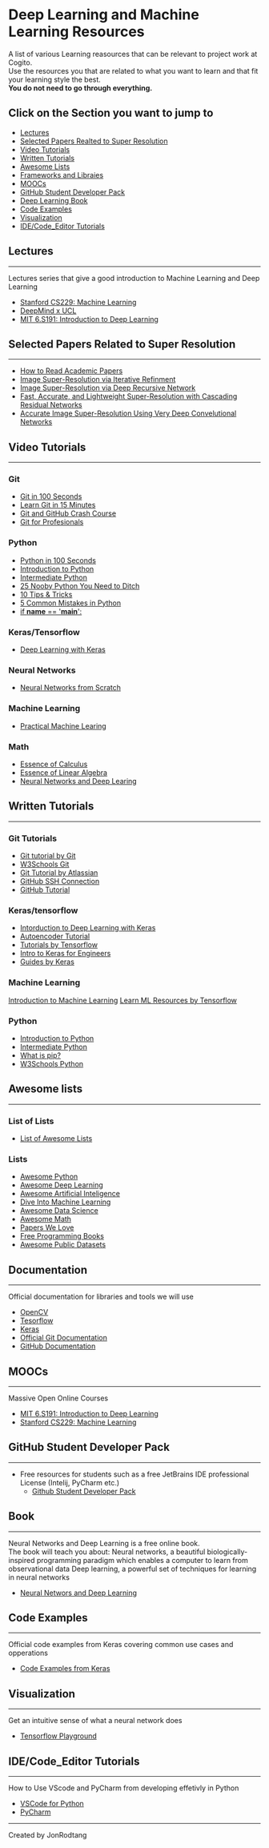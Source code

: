# Deep Learning and Machine Learning Resources  

A list of various Learning reasources that can be relevant to project work at Cogito.  
Use the resources you that are related to what you want to learn and that fit your learning style the best.  
**You do not need to go through everything.**  

## Click on the Section you want to jump to
* [Lectures](#Lectures)  
* [Selected Papers Realted to Super Resolution](#selected-papers-related-to-super-resolution)  
* [Video Tutorials](#video-tutorials)  
* [Written Tutorials](#written-tutorials)  
* [Awesome Lists](#awesome-lists)  
* [Frameworks and Libraies](#frameworks-and-libraries)  
* [MOOCs](#moocs)  
* [GitHub Student Developer Pack](#github-student-developer-pack)  
* [Deep Learning Book](#book)  
* [Code Examples](#code-examples)  
* [Visualization](#visualization)  
* [IDE/Code_Editor Tutorials](#idecode_editor-tutorials)  

## Lectures
---
Lectures series that give a good introduction to Machine Learning and Deep Learning
* [Stanford CS229: Machine Learning](https://www.youtube.com/watch?v=jGwO_UgTS7I&list=PLoROMvodv4rMiGQp3WXShtMGgzqpfVfbU)
* [DeepMind x UCL](https://www.youtube.com/watch?v=TCCjZe0y4Qc&list=PLqYmG7hTraZDVH599EItlEWsUOsJbAodm)
* [MIT 6.S191: Introduction to Deep Learning](https://www.youtube.com/watch?v=5tvmMX8r_OM&list=PLtBw6njQRU-rwp5__7C0oIVt26ZgjG9NI)


## Selected Papers Related to Super Resolution
---
* [How to Read Academic Papers](https://userpages.umbc.edu/~akmassey/posts/2012-02-15-advice-on-reading-academic-papers.html)
* [Image Super-Resolution via Iterative Refinment](https://arxiv.org/abs/2104.07636)
* [Image Super-Resolution via Deep Recursive Network](https://github.com/tyshiwo/DRRN_CVPR17)
* [Fast, Accurate, and Lightweight Super-Resolution with Cascading Residual Networks](https://arxiv.org/abs/1803.08664)
* [Accurate Image Super-Resolution Using Very Deep Convelutional Networks](https://arxiv.org/abs/1511.04587)

## Video Tutorials
---
### Git
* [Git in 100 Seconds](https://www.youtube.com/watch?v=hwP7WQkmECE)
* [Learn Git in 15 Minutes](https://www.youtube.com/watch?v=USjZcfj8yxE)
* [Git and GitHub Crash Course](https://www.youtube.com/watch?v=RGOj5yH7evk)
* [Git for Profesionals](https://www.youtube.com/watch?v=Uszj_k0DGsg)
### Python
* [Python in 100 Seconds](https://www.youtube.com/watch?v=x7X9w_GIm1s)
* [Introduction to Python](https://www.youtube.com/watch?v=eXBD2bB9-RA&list=PLQVvvaa0QuDeAams7fkdcwOGBpGdHpXln)
* [Intermediate Python](https://www.youtube.com/watch?v=YSe9Tu_iNQQ&list=PLQVvvaa0QuDfju7ADVp5W1GF9jVhjbX-_)
* [25 Nooby Python You Need to Ditch](https://www.youtube.com/watch?v=qUeud6DvOWI)
* [10 Tips & Tricks](https://www.youtube.com/watch?v=C-gEQdGVXbk)
* [5 Common Mistakes in Python](https://www.youtube.com/watch?v=zdJEYhA2AZQ)
* [if __name__ == '__main__':](https://www.youtube.com/watch?v=sugvnHA7ElY)



### Keras/Tensorflow
* [Deep Learning with Keras](https://www.youtube.com/watch?v=wQ8BIBpya2k&list=PLQVvvaa0QuDfhTox0AjmQ6tvTgMBZBEXN)
### Neural Networks
* [Neural Networks from Scratch](https://www.youtube.com/watch?v=Wo5dMEP_BbI&list=PLQVvvaa0QuDcjD5BAw2DxE6OF2tius3V3)

### Machine Learning  
* [Practical Machine Learing](https://www.youtube.com/watch?v=OGxgnH8y2NM&list=PLQVvvaa0QuDfKTOs3Keq_kaG2P55YRn5v)
### Math  
* [Essence of Calculus](https://www.youtube.com/playlist?list=PLZHQObOWTQDMsr9K-rj53DwVRMYO3t5Yr)
* [Essence of Linear Algebra](https://www.youtube.com/playlist?list=PLZHQObOWTQDPD3MizzM2xVFitgF8hE_ab)
* [Neural Networks and Deep Learing](https://www.youtube.com/playlist?list=PLZHQObOWTQDNU6R1_67000Dx_ZCJB-3pi)

## Written Tutorials
---
### Git Tutorials
* [Git tutorial by Git](https://git-scm.com/docs/gittutorial)
* [W3Schools Git](https://www.w3schools.com/git/)
* [Git Tutorial by Atlassian](https://www.atlassian.com/git)
* [GitHub SSH Connection](https://docs.github.com/en/authentication/connecting-to-github-with-ssh)
* [GitHub Tutorial](https://docs.github.com/en/get-started/quickstart/hello-world)

### Keras/tensorflow
* [Intorduction to Deep Learning with Keras](https://pythonprogramming.net/introduction-deep-learning-python-tensorflow-keras)
* [Autoencoder Tutorial](https://pythonprogramming.net/autoencoders-tutorial/)
* [Tutorials by Tensorflow](https://www.tensorflow.org/tutorials)
* [Intro to Keras for Engineers](https://keras.io/getting_started/intro_to_keras_for_engineers/)
* [Guides by Keras](https://keras.io/guides/)
### Machine Learning
[Introduction to Machine Learning](https://pythonprogramming.net/machine-learning-tutorial-python-introduction/)
[Learn ML Resources by Tensorflow](https://www.tensorflow.org/resources/learn-ml)
### Python
* [Introduction to Python](https://pythonprogramming.net/introduction-learn-python-3-tutorials/)
* [Intermediate Python](https://pythonprogramming.net/introduction-intermediate-python-tutorial/)
* [What is pip?](https://realpython.com/what-is-pip/)
* [W3Schools Python](https://www.w3schools.com/python/default.asp)

## Awesome lists
---
### List of Lists
* [List of Awesome Lists](https://github.com/sindresorhus/awesome)

### Lists
* [Awesome Python](https://github.com/vinta/awesome-python#readme)
* [Awesome Deep Learning](https://github.com/ChristosChristofidis/awesome-deep-learning#readme)
* [Awesome Artificial Inteligence](https://github.com/owainlewis/awesome-artificial-intelligence#readme)
* [Dive Into Machine Learning](https://github.com/hangtwenty/dive-into-machine-learning#readme)
* [Awesome Data Science](https://github.com/krzjoa/awesome-python-data-science#readme)
* [Awesome Math](https://github.com/rossant/awesome-math#readme)
* [Papers We Love](https://github.com/papers-we-love/papers-we-love#readme)
* [Free Programming Books](https://github.com/EbookFoundation/free-programming-books#readme)
* [Awesome Public Datasets](https://github.com/awesomedata/awesome-public-datasets#readme)

## Documentation
---  
Official documentation for libraries and tools we will use
* [OpenCV](https://docs.opencv.org/4.5.5/)
* [Tesorflow](https://www.tensorflow.org/api/stable)
* [Keras](https://keras.io/api/)
* [Official Git Documentation](https://git-scm.com/doc)
* [GitHub Documentation](https://docs.github.com/en)
## MOOCs
---  
Massive Open Online Courses
* [MIT 6.S191: Introduction to Deep Learning](http://introtodeeplearning.com/)
* [Stanford CS229: Machine Learning](https://www.coursera.org/learn/machine-learning)

## GitHub Student Developer Pack
---
* Free resources for students such as a free JetBrains IDE professional License (Intelij, PyCharm etc.)
  * [Github Student Developer Pack](https://education.github.com/pack)  
## Book
---
Neural Networks and Deep Learning is a free online book.  
The book will teach you about:
Neural networks, a beautiful biologically-inspired programming paradigm which enables a computer to learn from observational data
Deep learning, a powerful set of techniques for learning in neural networks 
* [Neural Networs and Deep Learning](http://neuralnetworksanddeeplearning.com/)

## Code Examples
---  
Official code examples from Keras covering common use cases and opperations
* [Code Examples from Keras](https://keras.io/examples/)

## Visualization
---  
Get an intuitive sense of what a neural network does
* [Tensorflow Playground](https://playground.tensorflow.org/)

## IDE/Code_Editor Tutorials  
---  
How to Use VScode and PyCharm from developing effetivly in Python
* [VSCode for Python](https://code.visualstudio.com/docs/python/python-tutorial)  
* [PyCharm](https://realpython.com/pycharm-guide/)  
---
Created by JonRodtang
